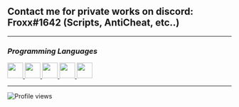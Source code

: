 ## Contact me for private works on discord: Froxx#1642 (Scripts, AntiCheat, etc..)

---

### *Programming Languages*
<a href="https://github.com/FroxxHungary">
<img src="https://i.imgur.com/WujoZ6x.png" width="35px">
<img src="https://upload.wikimedia.org/wikipedia/commons/c/cf/Lua-Logo.svg" width="35px">
<img src="https://upload.wikimedia.org/wikipedia/commons/6/61/HTML5_logo_and_wordmark.svg" width="35px">
<img src="https://upload.wikimedia.org/wikipedia/commons/3/3d/CSS.3.svg" width="35px">
<img src="https://upload.wikimedia.org/wikipedia/commons/6/6a/JavaScript-logo.png" width="35px">
  </a>

---

![Profile views](https://gpvc.arturio.dev/FroxxHungary)

